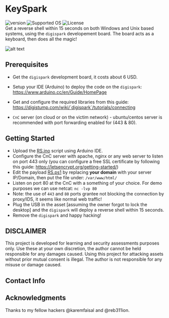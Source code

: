 # KeySpark

![version](https://img.shields.io/badge/version-v0.1.0-red.svg)
![Supported OS](https://img.shields.io/badge/Supported%20OS-Linux%20and%20windows-green.svg) 
![License](https://img.shields.io/badge/license-MIT-blue.svg)
<br>
Get a reverse shell within 15 seconds on both Windows and Unix based systems, using the `digispark` developement board. The board acts as a keyboard, then does all the magic!
<br>

![alt text](https://s3.amazonaws.com/digistump-resources/images/l/61e2f14edffc1edfa2685963155b0d33.jpg)




## Prerequisites

- Get the `digispark` development board, it costs about 6 USD. 

- Setup your IDE (Arduino) to deploy the code on the `digispark`: https://www.arduino.cc/en/Guide/HomePage
- Get and configure the required libraries from this guide: https://digistump.com/wiki/`digispark`/tutorials/connecting
- `CnC` server (on cloud or on the victim network) - ubuntu/centos server is recommended with port forwarding enabled for (443 & 80).

## Getting Started

- Upload the [RS.ino](RS.ino) script using Arduino IDE.
- Configure the CnC server with apache, nginx or any web server to listen on port 443 only 
(you can configure a free SSL certificate by following this guide: https://letsencrypt.org/getting-started/)
- Edit the payload [RS.ps1](RS.ps1) by replacing **your domain** with your server IP/Domain, then put the file under: `/var/www/html/`
- Listen on port 80 at the CnC with a something of your choice. For demo purposes we can use netcat: `nc -lvp 80`
- Note: the use of `443` and `80` ports grantee not blocking the connection by proxy/IDS, it seems like normal web traffic!
- Plug the USB in the asset [assuming the owner forgot to lock the desktop] and the `digispark` will deploy a reverse shell within 15 seconds.
- Remove the `digispark` and happy hacking!

## DISCLAIMER

This project is developed for learning and security assessments purposes only. Use these at your own discretion, the author cannot be held responsible for any damages caused. Using this project for attacking assets without prior mutual consent is illegal. The author is not responsible for any misuse or damage caused.

## Contact Info



## Acknowledgments

Thanks to my fellow hackers @karemfaisal and @reb311ion.

